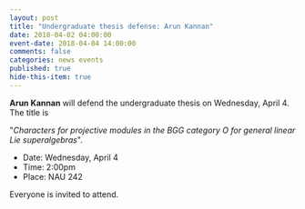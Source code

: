 ```yaml
---
layout: post
title: "Undergraduate thesis defense: Arun Kannan"
date: 2018-04-02 04:00:00
event-date: 2018-04-04 14:00:00
comments: false
categories: news events
published: true
hide-this-item: true
---
```


**Arun Kannan** will defend the undergraduate thesis on Wednesday, April 4. 
The title is

"_Characters for projective modules in the BGG category O for general linear Lie superalgebras_".

- Date: Wednesday, April 4
- Time: 2:00pm
- Place: NAU 242

Everyone is invited to attend.
